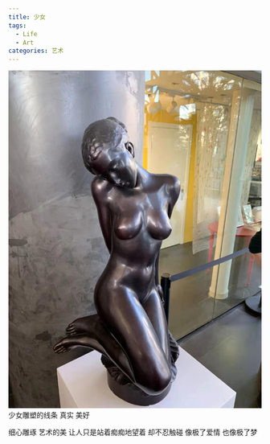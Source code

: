 ```yaml
---
title: 少女
tags:
  - Life
  - Art
categories: 艺术
---
```

![9](雕像20191215/9.jpg)
少女雕塑的线条
真实
美好

细心雕琢
艺术的美
让人只是站着痴痴地望着
却不忍触碰
像极了爱情
也像极了梦

